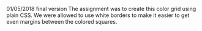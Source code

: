 01/05/2018
final version
The assignment was to create this color grid using plain CSS.
We were allowed to use white borders to make it easier to
get even margins between the colored squares.